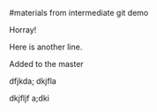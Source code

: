 #materials from intermediate git demo

Horray!

Here is another line.

Added to the master

dfjkda;
dkjfla

dkjfljf
a;dki